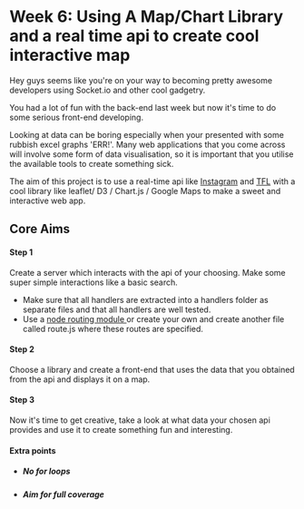 # Week 6: Using A Map/Chart Library and a real time api to create cool interactive map

Hey guys seems like you're on your way to becoming pretty awesome developers using Socket.io and other cool gadgetry.

You had a lot of fun with the back-end last week but now it's time to do some serious front-end developing.

Looking at data can be boring especially when your presented with some rubbish excel graphs 'ERR!'. Many web applications that you come across will involve some form of data visualisation, so it is important that you utilise the available tools to create something sick.

The aim of this project is to use a real-time api like     [Instagram](https://instagram.com/developer/realtime/) and [TFL](https://api-portal.tfl.gov.uk/docs) with a cool library like leaflet/ D3 / Chart.js / Google Maps to make a  sweet and interactive web app.

## Core Aims

 #### Step 1
 Create a server which interacts with the api of your choosing. Make some super simple interactions like a basic search.

 - Make sure that all handlers are extracted into a handlers folder as separate files and that all handlers are well tested.
 - Use a [node routing module
 ](https://www.npmjs.com/package/routes) or create your own and create another file called route.js where these routes are specified.


 #### Step 2

  Choose a library and create a front-end that uses the data that you obtained from the api and displays it on a map.


 #### Step 3

 Now it's time to get creative, take a look at what data your chosen api provides and use it to create something fun and interesting.

#### Extra points
- ##### No for loops
- ##### Aim for full coverage
